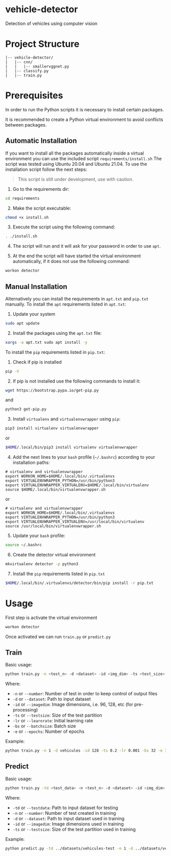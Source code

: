# vehicle-detector
Detection of vehicles using computer vision

# Project Structure

```
|-- vehicle-detector/
|   |-- cnn/
|   |   |-- smallervggnet.py
|   |-- classify.py
|   |-- train.py
```

# Prerequisites

In order to run the Python scripts it is necessary to install certain packages.

It is recommended to create a Python virtual environment to avoid conflicts between packages.

## Automatic Installation

If you want to install all the packages automatically inside a virtual environment you can use the included script `requirements/install.sh`
The script was tested using Ubuntu 20.04 and Ubuntu 21.04. To use the installation script follow the next steps:

> This script is still under development, use with caution.

1. Go to the requirements dir:

```sh
cd requirements
```

2. Make the script executable:

```sh
chmod +x install.sh
```

3. Execute the script using the following command:

```sh
. ./install.sh
```

4. The script will run and it will ask for your password in order to use `apt`.

5. At the end the script will have started the virtual environment automatically, if it does not use the following command:

```sh
workon detector
```

## Manual Installation

Alternatively you can install the requirements in `apt.txt` and `pip.txt` manually. To install the `apt` requirements listed in `apt.txt`:

1. Update your system

```sh
sudo apt update
```

2. Install the packages using the `apt.txt` file:

```sh
xargs -a apt.txt sudo apt install -y
```

To install the `pip` requirements listed in `pip.txt`:

1. Check if pip is installed

```sh
pip -V
```

2. If pip is not installed use the following commands to install it:

```sh
wget https://bootstrap.pypa.io/get-pip.py
```

and

```sh
python3 get-pip.py
```

3. Install `virtualenv` and `virtualenvwrapper` using `pip`:

```sh
pip3 install virtualenv virtualenvwrapper
```

or

```sh
$HOME/.local/bin/pip3 install virtualenv virtualenvwrapper
```

4. Add the next lines to your `bash` profile (`~/.bashrc`) according to your installation paths:

```
# virtualenv and virtualenvwrapper
export WORKON_HOME=$HOME/.local/bin/.virtualenvs
export VIRTUALENVWRAPPER_PYTHON=/usr/bin/python3
export VIRTUALENVWRAPPER_VIRTUALENV=$HOME/.local/bin/virtualenv
source $HOME/.local/bin/virtualenvwrapper.sh
```

or

```
# virtualenv and virtualenvwrapper
export WORKON_HOME=$HOME/.local/bin/.virtualenvs
export VIRTUALENVWRAPPER_PYTHON=/usr/bin/python3
export VIRTUALENVWRAPPER_VIRTUALENV=/usr/local/bin/virtualenv
source /usr/local/bin/virtualenvwrapper.sh
```

5. Update your `bash` profile:

```sh
source ~/.bashrc
```

6. Create the detector virtual environment

```sh
mkvirtualenv detector -p python3
```

7. Install the `pip` requirements listed in `pip.txt`

```sh
$HOME/.local/bin/.virtualenvs/detector/bin/pip install -r pip.txt
```

# Usage

First step is activate the virtual environment

```sh
workon detector
```

Once activated we can run `train.py` or `predict.py`

## Train

Basic usage:

```sh
python train.py -n <test_n> -d <dataset> -id <img_dim> -ts <test_size> -lr <learn_rate> -bs <batch_size> -e <epochs>
```

Where: 

- `-n` or `--number`: Number of test in order to keep control of output files
- `-d` or `--dataset`: Path to input dataset
- `-id` or `--imagedim`: Image dimensions, i.e. 96, 128, etc (for pre-processing)
- `-ts` or `--testsize`: Size of the test partition
- `-lr` or `--learnrate`: Initial learning rate
- `-bs` or `--batchsize`: Batch size
- `-e` or `--epochs`: Number of epochs

Example:

```sh
python train.py -n 1 -d vehicules -id 128 -ts 0.2 -lr 0.001 -bs 32 -e 100
```

## Predict

Basic usage:

```sh
python train.py -td <test_data> -n <test_n> -d <dataset> -id <img_dim> -ts <test_size>
```

Where:

- `-td` or `--testdata`: Path to input dataset for testing
- `-n` or `--number`: Number of test created in training
- `-d` or `--dataset`: Path to input dataset used in training
- `-id` or `--imagedim`: Image dimensions used in training
- `-ts` or `--testsize`: Size of the test partition used in training

Example:

```sh
python predict.py -td ../datasets/vehicules-test -n 1 -d ../datasets/vehicules -id 128 -ts 0.2
```

